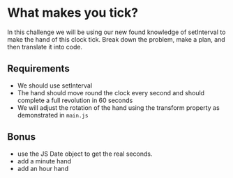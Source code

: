 # What makes you tick?

In this challenge we will be using our new found knowledge of setInterval to make the hand of this clock tick. Break down the problem, make a plan, and then translate it into code.

## Requirements

- We should use setInterval
- The hand should move round the clock every second and should complete a full revolution in 60 seconds
- We will adjust the rotation of the hand using the transform property as demonstrated in `main.js`

## Bonus

- use the JS Date object to get the real seconds.
- add a minute hand
- add an hour hand
